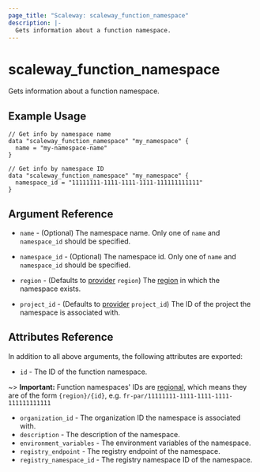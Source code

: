 ```yaml
---
page_title: "Scaleway: scaleway_function_namespace"
description: |-
  Gets information about a function namespace.
---
```


# scaleway_function_namespace

Gets information about a function namespace.

## Example Usage

```hcl
// Get info by namespace name
data "scaleway_function_namespace" "my_namespace" {
  name = "my-namespace-name"
}

// Get info by namespace ID
data "scaleway_function_namespace" "my_namespace" {
  namespace_id = "11111111-1111-1111-1111-111111111111"
}
```

## Argument Reference

- `name` - (Optional) The namespace name.
  Only one of `name` and `namespace_id` should be specified.

- `namespace_id` - (Optional) The namespace id.
  Only one of `name` and `namespace_id` should be specified.
- `region` - (Defaults to [provider](../index.md#region) `region`) The [region](../guides/regions_and_zones.md#regions) in which the namespace exists.
- `project_id` - (Defaults to [provider](../index.md#project_id) `project_id`) The ID of the project the namespace is associated with.

## Attributes Reference

In addition to all above arguments, the following attributes are exported:

- `id` - The ID of the function namespace.

~> **Important:** Function namespaces' IDs are [regional](../guides/regions_and_zones.md#resource-ids), which means they are of the form `{region}/{id}`, e.g. `fr-par/11111111-1111-1111-1111-111111111111`

- `organization_id` - The organization ID the namespace is associated with.
- `description` - The description of the namespace.
- `environment_variables` - The environment variables of the namespace.
- `registry_endpoint` - The registry endpoint of the namespace.
- `registry_namespace_id` - The registry namespace ID of the namespace.
